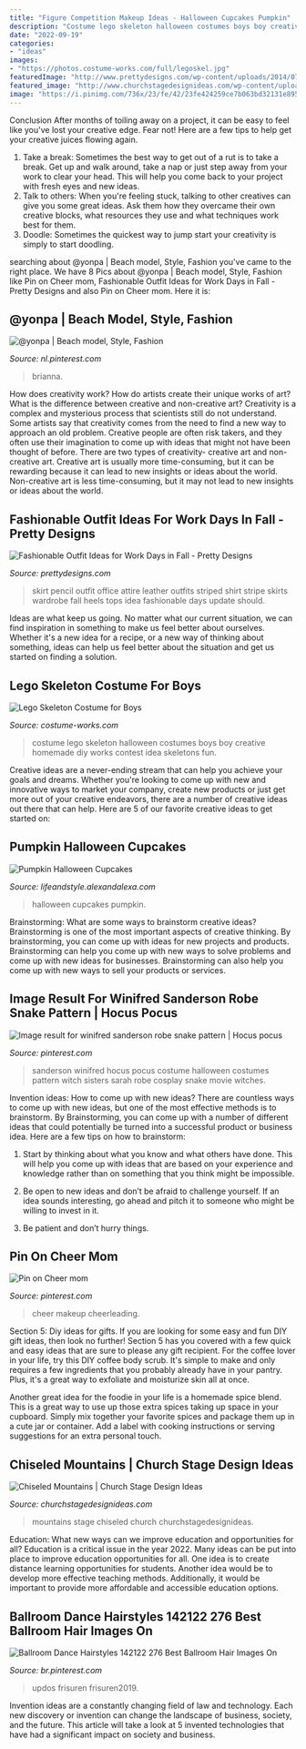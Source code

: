 ```yaml
---
title: "Figure Competition Makeup Ideas - Halloween Cupcakes Pumpkin"
description: "Costume lego skeleton halloween costumes boys boy creative homemade diy works contest idea skeletons fun"
date: "2022-09-19"
categories:
- "ideas"
images:
- "https://photos.costume-works.com/full/legoskel.jpg"
featuredImage: "http://www.prettydesigns.com/wp-content/uploads/2014/07/Black-Pencil-Skirt-Outfit-Idea-with-Stripe-Tops.jpg"
featured_image: "http://www.churchstagedesignideas.com/wp-content/uploads/2016/09/Chiseled-Mountains-Stage-Design.jpg"
image: "https://i.pinimg.com/736x/23/fe/42/23fe424259ce7b063bd32131e895b4a6.jpg"
---
```



Conclusion
After months of toiling away on a project, it can be easy to feel like you've lost your creative edge. Fear not! Here are a few tips to help get your creative juices flowing again.
1. Take a break: Sometimes the best way to get out of a rut is to take a break. Get up and walk around, take a nap or just step away from your work to clear your head. This will help you come back to your project with fresh eyes and new ideas.
2. Talk to others: When you're feeling stuck, talking to other creatives can give you some great ideas. Ask them how they overcame their own creative blocks, what resources they use and what techniques work best for them.
3. Doodle: Sometimes the quickest way to jump start your creativity is simply to start doodling.

	

		
searching about @yonpa | Beach model, Style, Fashion you've came to the right place. We have 8 Pics about @yonpa | Beach model, Style, Fashion like Pin on Cheer mom, Fashionable Outfit Ideas for Work Days in Fall - Pretty Designs and also Pin on Cheer mom. Here it is:
		
    
## @yonpa | Beach Model, Style, Fashion

<img loading=lazy src="https://i.pinimg.com/736x/32/e8/c3/32e8c3c89cf1c089d0385ff33271f585.jpg" onerror="this.onerror=null;this.src='https://tse2.mm.bing.net/th?id=OIP.b0morplzBpD7G4MEbHAafgHaJQ&amp;pid=15.1';" alt="@yonpa | Beach model, Style, Fashion">

_Source: nl.pinterest.com_

>brianna. 

	

How does creativity work? How do artists create their unique works of art? What is the difference between creative and non-creative art?
Creativity is a complex and mysterious process that scientists still do not understand. Some artists say that creativity comes from the need to find a new way to approach an old problem. Creative people are often risk takers, and they often use their imagination to come up with ideas that might not have been thought of before. There are two types of creativity- creative art and non-creative art. Creative art is usually more time-consuming, but it can be rewarding because it can lead to new insights or ideas about the world. Non-creative art is less time-consuming, but it may not lead to new insights or ideas about the world.

    
## Fashionable Outfit Ideas For Work Days In Fall - Pretty Designs

<img loading=lazy src="http://www.prettydesigns.com/wp-content/uploads/2014/07/Black-Pencil-Skirt-Outfit-Idea-with-Stripe-Tops.jpg" onerror="this.onerror=null;this.src='https://tse4.mm.bing.net/th?id=OIP.77xaoUtqXU25c9I5V5l51AHaK3&amp;pid=15.1';" alt="Fashionable Outfit Ideas for Work Days in Fall - Pretty Designs">

_Source: prettydesigns.com_

>skirt pencil outfit office attire leather outfits striped shirt stripe skirts wardrobe fall heels tops idea fashionable days update should. 

	

Ideas are what keep us going. No matter what our current situation, we can find inspiration in something to make us feel better about ourselves. Whether it's a new idea for a recipe, or a new way of thinking about something, ideas can help us feel better about the situation and get us started on finding a solution.

    
## Lego Skeleton Costume For Boys

<img loading=lazy src="https://photos.costume-works.com/full/legoskel.jpg" onerror="this.onerror=null;this.src='https://tse3.mm.bing.net/th?id=OIP.oC5Bucu9bLPZKueQK6U70AHaJ4&amp;pid=15.1';" alt="Lego Skeleton Costume for Boys">

_Source: costume-works.com_

>costume lego skeleton halloween costumes boys boy creative homemade diy works contest idea skeletons fun. 

	

Creative ideas are a never-ending stream that can help you achieve your goals and dreams. Whether you're looking to come up with new and innovative ways to market your company, create new products or just get more out of your creative endeavors, there are a number of creative ideas out there that can help. Here are 5 of our favorite creative ideas to get started on: 

    
## Pumpkin Halloween Cupcakes

<img loading=lazy src="https://lifeandstyle.alexandalexa.com/itc-content/uploads/2013/10/IMG_2720.jpg" onerror="this.onerror=null;this.src='https://tse3.mm.bing.net/th?id=OIP.qVuzoCVjGkECRzxG4sQ9rwHaLH&amp;pid=15.1';" alt="Pumpkin Halloween Cupcakes">

_Source: lifeandstyle.alexandalexa.com_

>halloween cupcakes pumpkin. 

	

Brainstorming: What are some ways to brainstorm creative ideas?
Brainstorming is one of the most important aspects of creative thinking. By brainstorming, you can come up with ideas for new projects and products. Brainstorming can help you come up with new ways to solve problems and come up with new ideas for businesses. Brainstorming can also help you come up with new ways to sell your products or services.

    
## Image Result For Winifred Sanderson Robe Snake Pattern | Hocus Pocus

<img loading=lazy src="https://i.pinimg.com/736x/2a/0b/7b/2a0b7bffd9fbac8a34e6e148ad6c2bbd.jpg" onerror="this.onerror=null;this.src='https://tse2.mm.bing.net/th?id=OIP.0GEPe-dSsBokH-XiXyq4nwHaJ4&amp;pid=15.1';" alt="Image result for winifred sanderson robe snake pattern | Hocus pocus">

_Source: pinterest.com_

>sanderson winifred hocus pocus costume halloween costumes pattern witch sisters sarah robe cosplay snake movie witches. 

	

Invention ideas: How to come up with new ideas?
There are countless ways to come up with new ideas, but one of the most effective methods is to brainstorm. By Brainstorming, you can come up with a number of different ideas that could potentially be turned into a successful product or business idea. Here are a few tips on how to brainstorm:
1. Start by thinking about what you know and what others have done. This will help you come up with ideas that are based on your experience and knowledge rather than on something that you think might be impossible.

2. Be open to new ideas and don’t be afraid to challenge yourself. If an idea sounds interesting, go ahead and pitch it to someone who might be willing to invest in it.

3. Be patient and don’t hurry things.

    
## Pin On Cheer Mom

<img loading=lazy src="https://i.pinimg.com/736x/e0/44/d7/e044d70ae2e55c461c1a065bc1e665ff--cheerleading-makeup-cheer-makeup.jpg" onerror="this.onerror=null;this.src='https://tse2.mm.bing.net/th?id=OIP.JWncbLvr3EFR8W4EUsTgGQHaJ3&amp;pid=15.1';" alt="Pin on Cheer mom">

_Source: pinterest.com_

>cheer makeup cheerleading. 

	

Section 5: Diy ideas for gifts.
If you are looking for some easy and fun DIY gift ideas, then look no further! Section 5 has you covered with a few quick and easy ideas that are sure to please any gift recipient.
For the coffee lover in your life, try this DIY coffee body scrub. It's simple to make and only requires a few ingredients that you probably already have in your pantry. Plus, it's a great way to exfoliate and moisturize skin all at once.

Another great idea for the foodie in your life is a homemade spice blend. This is a great way to use up those extra spices taking up space in your cupboard. Simply mix together your favorite spices and package them up in a cute jar or container. Add a label with cooking instructions or serving suggestions for an extra personal touch.

    
## Chiseled Mountains | Church Stage Design Ideas

<img loading=lazy src="http://www.churchstagedesignideas.com/wp-content/uploads/2016/09/Chiseled-Mountains-Stage-Design.jpg" onerror="this.onerror=null;this.src='https://tse3.mm.bing.net/th?id=OIP.5AJ0A5QOVsDVJAEQ3I-7dAHaDT&amp;pid=15.1';" alt="Chiseled Mountains | Church Stage Design Ideas">

_Source: churchstagedesignideas.com_

>mountains stage chiseled church churchstagedesignideas. 

	

Education: What new ways can we improve education and opportunities for all?
Education is a critical issue in the year 2022. Many ideas can be put into place to improve education opportunities for all. One idea is to create distance learning opportunities for students. Another idea would be to develop more effective teaching methods. Additionally, it would be important to provide more affordable and accessible education options.

    
## Ballroom Dance Hairstyles 142122 276 Best Ballroom Hair Images On

<img loading=lazy src="https://i.pinimg.com/736x/23/fe/42/23fe424259ce7b063bd32131e895b4a6.jpg" onerror="this.onerror=null;this.src='https://tse1.mm.bing.net/th?id=OIP.qWPhe2YqcalEOQw7tRiCrAHaJ3&amp;pid=15.1';" alt="Ballroom Dance Hairstyles 142122 276 Best Ballroom Hair Images On">

_Source: br.pinterest.com_

>updos frisuren frisuren2019. 

	

Invention ideas are a constantly changing field of law and technology. Each new discovery or invention can change the landscape of business, society, and the future. This article will take a look at 5 invented technologies that have had a significant impact on society and business.

